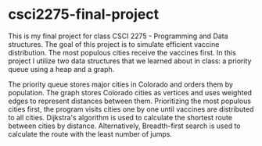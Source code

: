# csci2275-final-project
This is my final project for class CSCI 2275 - Programming and Data structures. The goal of this project is to simulate efficient vaccine distribution. The most populous cities receive the vaccines first. In this project I utilize two data structures that we learned about in class: a priority queue using a heap and a graph. 

The priority queue stores major cities in Colorado and orders them by population. The graph stores Colorado cities as vertices and uses weighted edges to represent distances between them. Prioritizing the most populous cities first, the program visits cities one by one until vaccines are distributed to all cities. Dijkstra's algorithm is used to calculate the shortest route between cities by distance. Alternatively, Breadth-first search is used to calculate the route with the least number of jumps.
